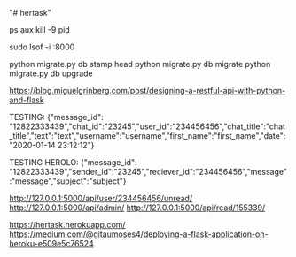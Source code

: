"# hertask"



ps aux
kill -9 pid

sudo lsof -i :8000


python migrate.py db stamp head
python migrate.py db migrate
python migrate.py db upgrade



https://blog.miguelgrinberg.com/post/designing-a-restful-api-with-python-and-flask

TESTING:
{"message_id": "12822333439","chat_id":"23245","user_id":"234456456","chat_title":"chat_title","text":"text","username":"username","first_name":"first_name","date":"2020-01-14 23:12:12"}


TESTING HEROLO:
{"message_id": "12822333439","sender_id":"23245","reciever_id":"234456456","message":"message","subject":"subject"}



http://127.0.0.1:5000/api/user/234456456/unread/
http://127.0.0.1:5000/api/admin/
http://127.0.0.1:5000/api/read/155339/

https://hertask.herokuapp.com/
https://medium.com/@gitaumoses4/deploying-a-flask-application-on-heroku-e509e5c76524

